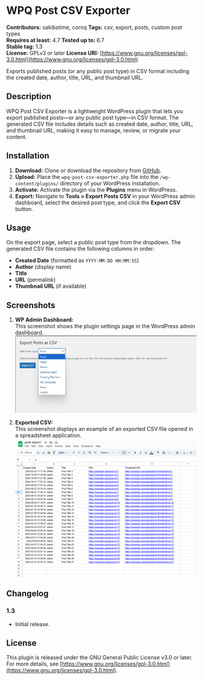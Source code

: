 # WPQ Post CSV Exporter

**Contributors:** sakibstime, cornq
**Tags:** csv, export, posts, custom post types  
**Requires at least:** 4.7 
**Tested up to:** 6.7  
**Stable tag:** 1.3  
**License:** GPLv3 or later
**License URI:** [https://www.gnu.org/licenses/gpl-3.0.html](https://www.gnu.org/licenses/gpl-3.0.html)  

Exports published posts (or any public post type) in CSV format including the created date, author, title, URL, and thumbnail URL.

## Description

WPQ Post CSV Exporter is a lightweight WordPress plugin that lets you export published posts—or any public post type—in CSV format. The generated CSV file includes details such as created date, author, title, URL, and thumbnail URL, making it easy to manage, review, or migrate your content.

## Installation

1. **Download:** Clone or download the repository from [GitHub](https://github.com/cornQ/wpq-post-csv-exporter).
2. **Upload:** Place the `wpq-post-csv-exporter.php` file into the `/wp-content/plugins/` directory of your WordPress installation.
3. **Activate:** Activate the plugin via the **Plugins** menu in WordPress.
4. **Export:** Navigate to **Tools > Export Posts CSV** in your WordPress admin dashboard, select the desired post type, and click the **Export CSV** button.

## Usage

On the export page, select a public post type from the dropdown. The generated CSV file contains the following columns in order:

- **Created Date** (formatted as `YYYY-MM-DD HH:MM:SS`)
- **Author** (display name)
- **Title**
- **URL** (permalink)
- **Thumbnail URL** (if available)

## Screenshots 

1. **WP Admin Dashboard:**  
   This screenshot shows the plugin settings page in the WordPress admin dashboard.  
   ![WP Admin Dashboard](https://github.com/cornQ/wpq-post-csv-exporter/blob/main/assests/wpadmin-dashboard.png)

2. **Exported CSV:**  
   This screenshot displays an example of an exported CSV file opened in a spreadsheet application.  
   ![Exported CSV](https://github.com/cornQ/wpq-post-csv-exporter/blob/main/assests/exported-csv.png)


## Changelog

### 1.3
- Initial release.

## License

This plugin is released under the GNU General Public License v3.0 or later. For more details, see [https://www.gnu.org/licenses/gpl-3.0.html](https://www.gnu.org/licenses/gpl-3.0.html).
